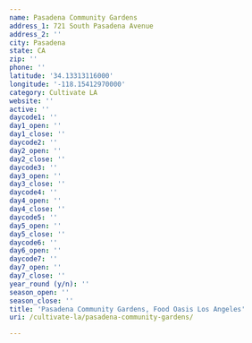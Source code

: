 ```yaml
---
name: Pasadena Community Gardens
address_1: 721 South Pasadena Avenue
address_2: ''
city: Pasadena
state: CA
zip: ''
phone: ''
latitude: '34.13313116000'
longitude: '-118.15412970000'
category: Cultivate LA
website: ''
active: ''
daycode1: ''
day1_open: ''
day1_close: ''
daycode2: ''
day2_open: ''
day2_close: ''
daycode3: ''
day3_open: ''
day3_close: ''
daycode4: ''
day4_open: ''
day4_close: ''
daycode5: ''
day5_open: ''
day5_close: ''
daycode6: ''
day6_open: ''
daycode7: ''
day7_open: ''
day7_close: ''
year_round (y/n): ''
season_open: ''
season_close: ''
title: 'Pasadena Community Gardens, Food Oasis Los Angeles'
uri: /cultivate-la/pasadena-community-gardens/

---
```

